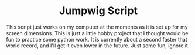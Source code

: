 <h1 align="center">Jumpwig Script</h1>

This script just works on my computer at the moments as it is set up for my screen dimensions. This is just a little hobby project that I thought would be fun to practice some python work. It is currently about a second faster that world record, and I'll get it even lower in the future. Just some fun, ignore it.
